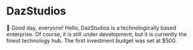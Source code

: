 # DazStudios
👋 Good day, everyone! Hello, DazStudios is a technologically based enterprise. Of course, it is still under development, but it is currently the finest technology hub. The first investment budget was set at $500.
